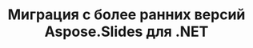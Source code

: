 ---
title: Миграция с более ранних версий Aspose.Slides для .NET
type: docs
weight: 320
url: /ru/net/migration-from-earlier-versions-of-aspose-slides-for-net/
---